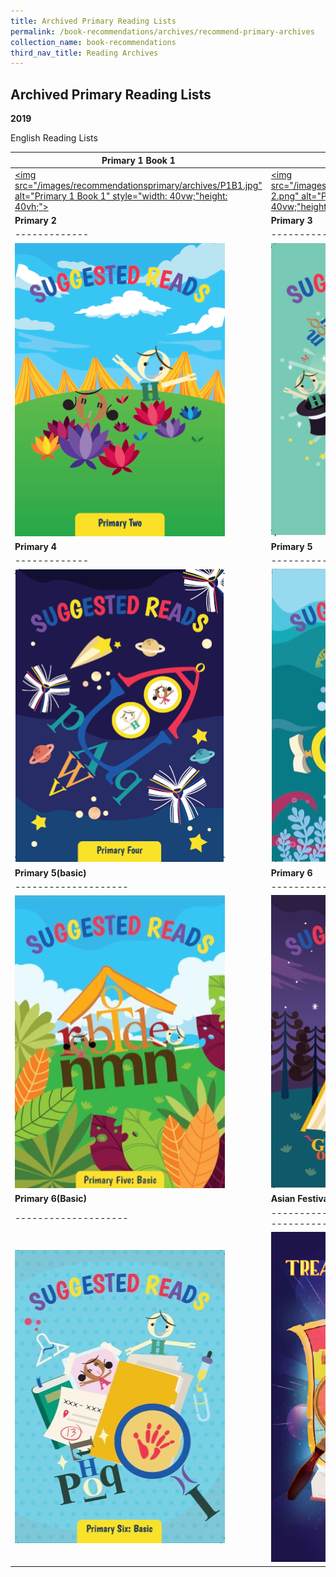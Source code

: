 ```yaml
---
title: Archived Primary Reading Lists
permalink: /book-recommendations/archives/recommend-primary-archives
collection_name: book-recommendations
third_nav_title: Reading Archives
---
```


## **Archived Primary Reading Lists**

**2019**

English Reading Lists

| **Primary 1 Book 1** | **Primary 1 Book 2** |
| -------------------- | -------------------- |
| <a href="/images/recommendationsprimary/archives/NLB-SuggestedReadsA5-Pri1Book1-130319-FA-pathed-compressed.pdf"><img src="/images/recommendationsprimary/archives/P1B1.jpg" alt="Primary 1 Book 1" style="width: 40vw;"height: 40vh;"></a> | <a href="/images/recommendationsprimary/archives/NLB-SuggestedReadsA5-Pri1Book2-130319-FA-pathed-compressed.pdf"><img src="/images/recommendationsprimary/archives/P1B2-2.png" alt="Primary 1 Book 2" style="width: 40vw;"height: 40vh;"></a> |
| **Primary 2** | **Primary 3** |
| ------------- | ------------- |
| [![Primary 2](/images/recommendationsprimary/archives/P2-1.png)](/images/recommendationsprimary/archives/NLB-SuggestedReads_Pri2-120319-APPROVAL-1.pdf) | [![Primary 3](/images/recommendationsprimary/archives/P3-3.png)](/images/recommendationsprimary/archives/NLB-SuggestedReadsA5-Pri3-150319-FA-pathed-compressed_compressed-min.pdf) |
| **Primary 4** | **Primary 5** |
| ------------- | ------------- |
| [![Primary 4](/images/recommendationsprimary/archives/P4-1.png)](/images/recommendationsprimary/archives/NLB-SuggestedReadsA5-Pri4-270319-APPROVAL.pdf) | [![Primary 5](/images/recommendationsprimary/archives/P5.png)](/images/recommendationsprimary/archives/NLB-SuggestedReadsA5-Pri5-270319-APPROVED.pdf) |
| **Primary 5(basic)** | **Primary 6** |
| -------------------- | ------------- |
| [![Primary 5(Basic)](/images/recommendationsprimary/archives/P5FEL.png)](/images/recommendationsprimary/archives/NLB-SuggestedReadsA5-Pri5FEL-270319-APPROVED.pdf) | [![Primary 6](/images/recommendationsprimary/archives/p6.png)](/images/recommendationsprimary/archives/NLB-SuggestedReadsA5-Pri6-270319-APPROVED.pdf) |
| **Primary 6(Basic)** | **Asian Festival for Children’s Content Reading List** |
| -------------------- | ------------------------------------------------------ |
| [![Primary 6(Basic)](/images/recommendationsprimary/archives/P6FEL.png)](/images/recommendationsprimary/archives/NLB-SuggestedReadsA5-Pri6FEL-270319-APPROVED.pdf) | [![Asian Festival reading list](/images/recommendationsprimary/archives/AFCC-1.png)](/images/recommendationsprimary/archives/Final_NLB_AFCC_ReadingListPreview1MB.pdf) |

